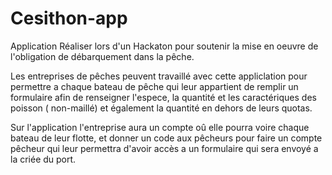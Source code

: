 # Cesithon-app

Application Réaliser lors d'un Hackaton pour soutenir la mise en oeuvre de l'obligation de débarquement dans la pêche.

Les entreprises de pêches peuvent travaillé avec cette appliclation pour permettre a chaque bateau de pêche qui leur appartient de remplir un formulaire
afin de renseigner l'espece, la quantité et les caractériques des poisson ( non-maillé) et également la quantité en dehors de leurs quotas.

Sur l'application l'entreprise aura un compte oû elle pourra voire chaque bateau de leur flotte, et donner un code aux pêcheurs pour faire un compte pêcheur
qui leur permettra d'avoir accès a un formulaire qui sera envoyé a la criée du port. 
